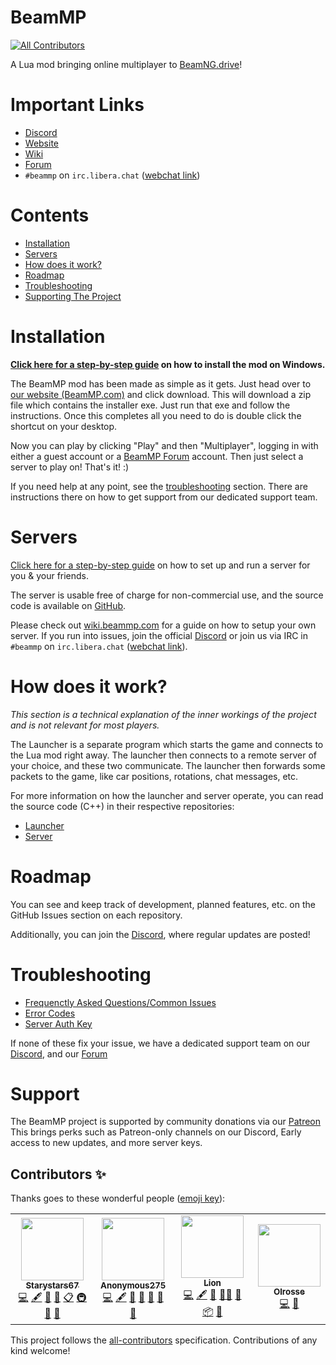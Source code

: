 # BeamMP
<!-- ALL-CONTRIBUTORS-BADGE:START - Do not remove or modify this section -->
[![All Contributors](https://img.shields.io/badge/all_contributors-4-orange.svg?style=flat-square)](#contributors-)
<!-- ALL-CONTRIBUTORS-BADGE:END -->
A Lua mod bringing online multiplayer to [BeamNG.drive](https://beamng.com)!

# Important Links

- [Discord](https://discord.gg/BeamMP)
- [Website](https://beammp.com)
- [Wiki](https://wiki.beammp.com)
- [Forum](https://forum.beammp.com)
- `#beammp` on `irc.libera.chat` ([webchat link](https://web.libera.chat/#beammp))

# Contents
 - [Installation](#installation)
 - [Servers](#servers)
 - [How does it work?](#how-does-it-work)
 - [Roadmap](#roadmap)
 - [Troubleshooting](#troubleshooting)
 - [Supporting The Project](#support)


# Installation

**[Click here for a step-by-step guide](https://wiki.beammp.com/en/home/installation-guide) on how to install the mod on Windows.**

The BeamMP mod has been made as simple as it gets. Just head over to [our website (BeamMP.com)](https://beammp.com) and click download. This will download a zip file which contains the installer exe. Just run that exe and follow the instructions. Once this completes all you need to do is double click the shortcut on your desktop. 

Now you can play by clicking "Play" and then "Multiplayer", logging in with either a guest account or a [BeamMP Forum](https://forum.beammp.com) account.
Then just select a server to play on! That's it! :)

If you need help at any point, see the [troubleshooting](#troubleshooting) section. There are instructions there on how to get support from our dedicated support team.

# Servers

[Click here for a step-by-step guide](https://wiki.beammp.com/en/home/server-installation) on how to set up and run a server for you & your friends.

The server is usable free of charge for non-commercial use, and the source code is available on [GitHub](https://github.com/BeamMP/BeamMP-Server).

Please check out [wiki.beammp.com](https://Wiki.beammp.com) for a guide on how to setup your own server. If you run into issues, join the official [Discord](https://discord.gg/BeamMP) or join us via IRC in `#beammp` on `irc.libera.chat` ([webchat link](https://web.libera.chat/#beammp)).

# How does it work?
*This section is a technical explanation of the inner workings of the project and is not relevant for most players.*

The Launcher is a separate program which starts the game and connects to the Lua mod right away. The launcher then connects to a remote server of your choice, and these two communicate. The launcher then forwards some packets to the game, like car positions, rotations, chat messages, etc.

For more information on how the launcher and server operate, you can read the source code (C++) in their respective repositories: 
- [Launcher](https://github.com/BeamMP/BeamMP-Launcher)
- [Server](https://github.com/BeamMP/BeamMP-Server)

# Roadmap
You can see and keep track of development, planned features, etc. on the GitHub Issues section on each repository.

Additionally, you can join the [Discord](https://discord.gg/BeamMP), where regular updates are posted!

# Troubleshooting

- [Frequenctly Asked Questions/Common Issues](https://forum.beammp.com/c/faq/35)
- [Error Codes](https://wiki.beammp.com/en/error-codes)
- [Server Auth Key](https://www.beammp.com/keymaster)

If none of these fix your issue, we have a dedicated support team on our [Discord](https://discord.gg/BeamMP), and our [Forum](https://forum.beammp.com/c/support/33)

# Support
The BeamMP project is supported by community donations via our [Patreon](https://www.patreon.com/BeamMP) This brings perks such as Patreon-only channels on our Discord, Early access to new updates, and more server keys. 

## Contributors ✨

Thanks goes to these wonderful people ([emoji key](https://allcontributors.org/docs/en/emoji-key)):

<!-- ALL-CONTRIBUTORS-LIST:START - Do not remove or modify this section -->
<!-- prettier-ignore-start -->
<!-- markdownlint-disable -->
<table>
  <tr>
    <td align="center"><a href="https://github.com/Starystars67"><img src="https://avatars.githubusercontent.com/u/15389482?v=4?s=100" width="100px;" alt=""/><br /><sub><b>Starystars67</b></sub></a><br /><a href="https://github.com/BeamMP/BeamMP/commits?author=Starystars67" title="Code">💻</a> <a href="#content-Starystars67" title="Content">🖋</a> <a href="#business-Starystars67" title="Business development">💼</a> <a href="https://github.com/BeamMP/BeamMP/commits?author=Starystars67" title="Documentation">📖</a> <a href="#eventOrganizing-Starystars67" title="Event Organizing">📋</a> <a href="#infra-Starystars67" title="Infrastructure (Hosting, Build-Tools, etc)">🚇</a> <a href="#projectManagement-Starystars67" title="Project Management">📆</a> <a href="https://github.com/BeamMP/BeamMP/pulls?q=is%3Apr+reviewed-by%3AStarystars67" title="Reviewed Pull Requests">👀</a></td>
    <td align="center"><a href="https://github.com/Anonymous-275"><img src="https://avatars.githubusercontent.com/u/36374260?v=4?s=100" width="100px;" alt=""/><br /><sub><b>Anonymous275</b></sub></a><br /><a href="https://github.com/BeamMP/BeamMP/commits?author=Anonymous-275" title="Code">💻</a> <a href="#content-Anonymous-275" title="Content">🖋</a> <a href="#business-Anonymous-275" title="Business development">💼</a> <a href="https://github.com/BeamMP/BeamMP/commits?author=Anonymous-275" title="Documentation">📖</a> <a href="#maintenance-Anonymous-275" title="Maintenance">🚧</a> <a href="#projectManagement-Anonymous-275" title="Project Management">📆</a> <a href="https://github.com/BeamMP/BeamMP/pulls?q=is%3Apr+reviewed-by%3AAnonymous-275" title="Reviewed Pull Requests">👀</a></td>
    <td align="center"><a href="http://kortlepel.com"><img src="https://avatars.githubusercontent.com/u/29932116?v=4?s=100" width="100px;" alt=""/><br /><sub><b>Lion</b></sub></a><br /><a href="https://github.com/BeamMP/BeamMP/commits?author=lionkor" title="Code">💻</a> <a href="#content-lionkor" title="Content">🖋</a> <a href="https://github.com/BeamMP/BeamMP/commits?author=lionkor" title="Documentation">📖</a> <a href="#mentoring-lionkor" title="Mentoring">🧑‍🏫</a> <a href="#maintenance-lionkor" title="Maintenance">🚧</a> <a href="#platform-lionkor" title="Packaging/porting to new platform">📦</a> <a href="https://github.com/BeamMP/BeamMP/pulls?q=is%3Apr+reviewed-by%3Alionkor" title="Reviewed Pull Requests">👀</a></td>
    <td align="center"><a href="https://github.com/Olrosse"><img src="https://avatars.githubusercontent.com/u/10835721?v=4?s=100" width="100px;" alt=""/><br /><sub><b>Olrosse</b></sub></a><br /><a href="https://github.com/BeamMP/BeamMP/commits?author=Olrosse" title="Code">💻</a> <a href="#maintenance-Olrosse" title="Maintenance">🚧</a></td>
  </tr>
</table>

<!-- markdownlint-restore -->
<!-- prettier-ignore-end -->

<!-- ALL-CONTRIBUTORS-LIST:END -->

This project follows the [all-contributors](https://github.com/all-contributors/all-contributors) specification. Contributions of any kind welcome!
